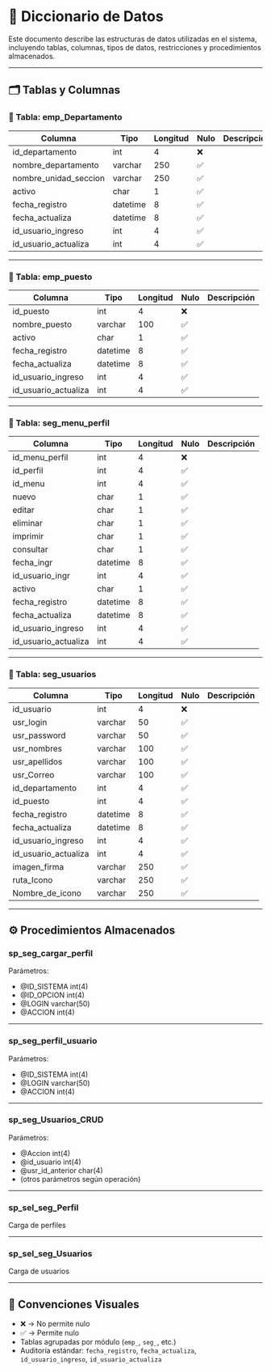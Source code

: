 # 📘 Diccionario de Datos

Este documento describe las estructuras de datos utilizadas en el sistema, incluyendo tablas, columnas, tipos de datos, restricciones y procedimientos almacenados.

---

## 🗂️ Tablas y Columnas

### 🔹 Tabla: emp_Departamento

| Columna                | Tipo     | Longitud | Nulo | Descripción |
|------------------------|----------|----------|------|-------------|
| id_departamento        | int      | 4        | ❌   |             |
| nombre_departamento    | varchar  | 250      | ✅   |             |
| nombre_unidad_seccion  | varchar  | 250      | ✅   |             |
| activo                 | char     | 1        | ✅   |             |
| fecha_registro         | datetime | 8        | ✅   |             |
| fecha_actualiza        | datetime | 8        | ✅   |             |
| id_usuario_ingreso     | int      | 4        | ✅   |             |
| id_usuario_actualiza   | int      | 4        | ✅   |             |

---

### 🔹 Tabla: emp_puesto

| Columna                | Tipo     | Longitud | Nulo | Descripción |
|------------------------|----------|----------|------|-------------|
| id_puesto              | int      | 4        | ❌   |             |
| nombre_puesto          | varchar  | 100      | ✅   |             |
| activo                 | char     | 1        | ✅   |             |
| fecha_registro         | datetime | 8        | ✅   |             |
| fecha_actualiza        | datetime | 8        | ✅   |             |
| id_usuario_ingreso     | int      | 4        | ✅   |             |
| id_usuario_actualiza   | int      | 4        | ✅   |             |

---

### 🔹 Tabla: seg_menu_perfil

| Columna                | Tipo     | Longitud | Nulo | Descripción |
|------------------------|----------|----------|------|-------------|
| id_menu_perfil         | int      | 4        | ❌   |             |
| id_perfil              | int      | 4        | ✅   |             |
| id_menu                | int      | 4        | ✅   |             |
| nuevo                  | char     | 1        | ✅   |             |
| editar                 | char     | 1        | ✅   |             |
| eliminar               | char     | 1        | ✅   |             |
| imprimir               | char     | 1        | ✅   |             |
| consultar              | char     | 1        | ✅   |             |
| fecha_ingr             | datetime | 8        | ✅   |             |
| id_usuario_ingr        | int      | 4        | ✅   |             |
| activo                 | char     | 1        | ✅   |             |
| fecha_registro         | datetime | 8        | ✅   |             |
| fecha_actualiza        | datetime | 8        | ✅   |             |
| id_usuario_ingreso     | int      | 4        | ✅   |             |
| id_usuario_actualiza   | int      | 4        | ✅   |             |

---

### 🔹 Tabla: seg_usuarios

| Columna                | Tipo     | Longitud | Nulo | Descripción |
|------------------------|----------|----------|------|-------------|
| id_usuario             | int      | 4        | ❌   |             |
| usr_login              | varchar  | 50       | ✅   |             |
| usr_password           | varchar  | 50       | ✅   |             |
| usr_nombres            | varchar  | 100      | ✅   |             |
| usr_apellidos          | varchar  | 100      | ✅   |             |
| usr_Correo             | varchar  | 100      | ✅   |             |
| id_departamento        | int      | 4        | ✅   |             |
| id_puesto              | int      | 4        | ✅   |             |
| fecha_registro         | datetime | 8        | ✅   |             |
| fecha_actualiza        | datetime | 8        | ✅   |             |
| id_usuario_ingreso     | int      | 4        | ✅   |             |
| id_usuario_actualiza   | int      | 4        | ✅   |             |
| imagen_firma           | varchar  | 250      | ✅   |             |
| ruta_Icono             | varchar  | 250      | ✅   |             |
| Nombre_de_icono        | varchar  | 250      | ✅   |             |

---

## ⚙️ Procedimientos Almacenados

### sp_seg_cargar_perfil

Parámetros:
- @ID_SISTEMA int(4)
- @ID_OPCION int(4)
- @LOGIN varchar(50)
- @ACCION int(4)

---

### sp_seg_perfil_usuario

Parámetros:
- @ID_SISTEMA int(4)
- @LOGIN varchar(50)
- @ACCION int(4)

---

### sp_seg_Usuarios_CRUD

Parámetros:
- @Accion int(4)
- @id_usuario int(4)
- @usr_id_anterior char(4)
- (otros parámetros según operación)

---

### sp_sel_seg_Perfil

Carga de perfiles

---

### sp_sel_seg_Usuarios

Carga de usuarios

---

## 🧠 Convenciones Visuales

- ❌ → No permite nulo  
- ✅ → Permite nulo  
- Tablas agrupadas por módulo (`emp_`, `seg_`, etc.)  
- Auditoría estándar: `fecha_registro`, `fecha_actualiza`, `id_usuario_ingreso`, `id_usuario_actualiza`
